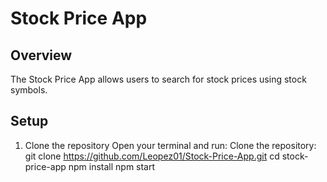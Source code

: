 # Stock Price App

## Overview

The Stock Price App allows users to search for stock prices using stock symbols.

## Setup

1. Clone the repository
   Open your terminal and run:
   Clone the repository: git clone https://github.com/Leopez01/Stock-Price-App.git
   cd stock-price-app
   npm install
   npm start 
   

